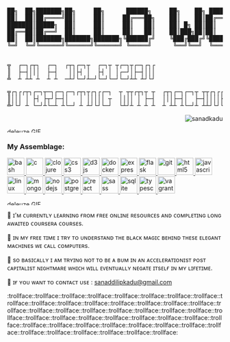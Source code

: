 
<pre>██╗  ██╗███████╗██╗     ██╗      ██████╗     ██╗    ██╗ ██████╗ ██████╗ ██╗     ██████╗     ██╗
██║  ██║██╔════╝██║     ██║     ██╔═══██╗    ██║    ██║██╔═══██╗██╔══██╗██║     ██╔══██╗    ██║
███████║█████╗  ██║     ██║     ██║   ██║    ██║ █╗ ██║██║   ██║██████╔╝██║     ██║  ██║    ██║
██╔══██║██╔══╝  ██║     ██║     ██║   ██║    ██║███╗██║██║   ██║██╔══██╗██║     ██║  ██║    ╚═╝
██║  ██║███████╗███████╗███████╗╚██████╔╝    ╚███╔███╔╝╚██████╔╝██║  ██║███████╗██████╔╝    ██╗
╚═╝  ╚═╝╚══════╝╚══════╝╚══════╝ ╚═════╝      ╚══╝╚══╝  ╚═════╝ ╚═╝  ╚═╝╚══════╝╚═════╝     ╚═╝
                                                                                               </pre>

<pre>╦  ┌─┐┌┬┐  ┌─┐  ┌┬┐┌─┐┬  ┌─┐┬ ┬┌─┐┬┌─┐┌┐┌  
║  ├─┤│││  ├─┤   ││├┤ │  ├┤ │ │┌─┘│├─┤│││  
╩  ┴ ┴┴ ┴  ┴ ┴  ─┴┘└─┘┴─┘└─┘└─┘└─┘┴┴ ┴┘└┘  </pre>

<pre>╦┌┐┌┌┬┐┌─┐┬─┐┌─┐┌─┐┌┬┐┬┌┐┌┌─┐  ┬ ┬┬┌┬┐┬ ┬  ┌┬┐┌─┐┌─┐┬ ┬┬┌┐┌┌─┐┌─┐
║│││ │ ├┤ ├┬┘├─┤│   │ │││││ ┬  ││││ │ ├─┤  │││├─┤│  ├─┤││││├┤ └─┐
╩┘└┘ ┴ └─┘┴└─┴ ┴└─┘ ┴ ┴┘└┘└─┘  └┴┘┴ ┴ ┴ ┴  ┴ ┴┴ ┴└─┘┴ ┴┴┘└┘└─┘└─┘</pre>


<p align="right"> <img 
src="https://komarev.com/ghpvc/?username=sanadkadu&label=Profile%20views&color=0e75b6&style=flat"
 alt="sanadkadu" /> </p>
<p>
  <img src="https://media.giphy.com/media/3oKIPa5gFnrF4h9ajS/giphy.gif" alt="deleuze GIF" width=100% height="10">   
</p>

<h3 align="left">My Assemblage:</h3>
<p align="left"> <a href="https://www.gnu.org/software/bash/" target="_blank"> <img src="https://www.vectorlogo.zone/logos/gnu_bash/gnu_bash-icon.svg" alt="bash" width="40" height="40"/> </a> <a href="https://www.cprogramming.com/" target="_blank"> <img src="https://devicons.github.io/devicon/devicon.git/icons/c/c-original.svg" alt="c" width="40" height="40"/> </a> <a href="https://clojure.org/" target="_blank"> <img src="https://upload.wikimedia.org/wikipedia/commons/5/5d/Clojure_logo.svg" alt="clojure" width="40" height="40"/> </a> <a href="https://www.w3schools.com/css/" target="_blank"> <img src="https://devicons.github.io/devicon/devicon.git/icons/css3/css3-original-wordmark.svg" alt="css3" width="40" height="40"/> </a> <a href="https://d3js.org/" target="_blank"> <img src="https://devicons.github.io/devicon/devicon.git/icons/d3js/d3js-original.svg" alt="d3js" width="40" height="40"/> </a> <a href="https://www.docker.com/" target="_blank"> <img src="https://devicons.github.io/devicon/devicon.git/icons/docker/docker-original-wordmark.svg" alt="docker" width="40" height="40"/> </a> <a href="https://expressjs.com" target="_blank"> <img src="https://devicons.github.io/devicon/devicon.git/icons/express/express-original-wordmark.svg" alt="express" width="40" height="40"/> </a> <a href="https://flask.palletsprojects.com/" target="_blank"> <img src="https://www.vectorlogo.zone/logos/pocoo_flask/pocoo_flask-icon.svg" alt="flask" width="40" height="40"/> </a> <a href="https://git-scm.com/" target="_blank"> <img src="https://www.vectorlogo.zone/logos/git-scm/git-scm-icon.svg" alt="git" width="40" height="40"/> </a> <a href="https://www.w3.org/html/" target="_blank"> <img src="https://devicons.github.io/devicon/devicon.git/icons/html5/html5-original-wordmark.svg" alt="html5" width="40" height="40"/> </a> <a href="https://developer.mozilla.org/en-US/docs/Web/JavaScript" target="_blank"> <img src="https://devicons.github.io/devicon/devicon.git/icons/javascript/javascript-original.svg" alt="javascript" width="40" height="40"/> </a> <a href="https://www.linux.org/" target="_blank"> <img src="https://devicons.github.io/devicon/devicon.git/icons/linux/linux-original.svg" alt="linux" width="40" height="40"/> </a> <a href="https://www.mongodb.com/" target="_blank"> <img src="https://devicons.github.io/devicon/devicon.git/icons/mongodb/mongodb-original-wordmark.svg" alt="mongodb" width="40" height="40"/> </a> <a href="https://nodejs.org" target="_blank"> <img src="https://devicons.github.io/devicon/devicon.git/icons/nodejs/nodejs-original-wordmark.svg" alt="nodejs" width="40" height="40"/> </a> <a href="https://www.postgresql.org" target="_blank"> <img src="https://devicons.github.io/devicon/devicon.git/icons/postgresql/postgresql-original-wordmark.svg" alt="postgresql" width="40" height="40"/> </a> <a href="https://reactjs.org/" target="_blank"> <img src="https://devicons.github.io/devicon/devicon.git/icons/react/react-original-wordmark.svg" alt="react" width="40" height="40"/> </a> <a href="https://sass-lang.com" target="_blank"> <img src="https://devicons.github.io/devicon/devicon.git/icons/sass/sass-original.svg" alt="sass" width="40" height="40"/> </a> <a href="https://www.sqlite.org/" target="_blank"> <img src="https://www.vectorlogo.zone/logos/sqlite/sqlite-icon.svg" alt="sqlite" width="40" height="40"/> </a> <a href="https://www.typescriptlang.org/" target="_blank"> <img src="https://devicons.github.io/devicon/devicon.git/icons/typescript/typescript-original.svg" alt="typescript" width="40" height="40"/> </a> <a href="https://www.vagrantup.com/" target="_blank"> <img src="https://www.vectorlogo.zone/logos/vagrantup/vagrantup-icon.svg" alt="vagrant" width="40" height="40"/> </a> </p>

<p>

  <img src="https://media.giphy.com/media/3oKIPa5gFnrF4h9ajS/giphy.gif" alt="deleuze GIF" width=100% height="10">   

</p>





:gem: ɪ'ᴍ ᴄᴜʀʀᴇɴᴛʟʏ ʟᴇᴀʀɴɪɴɢ ғʀᴏᴍ ғʀᴇᴇ ᴏɴʟɪɴᴇ ʀᴇsᴏᴜʀᴄᴇs ᴀɴᴅ ᴄᴏᴍᴘʟᴇᴛɪɴɢ ʟᴏɴɢ ᴀᴡᴀɪᴛᴇᴅ ᴄᴏᴜʀsᴇʀᴀ ᴄᴏᴜʀsᴇs.

:gem: ɪɴ ᴍʏ ғʀᴇᴇ ᴛɪᴍᴇ ɪ ᴛʀʏ ᴛᴏ ᴜɴᴅᴇʀsᴛᴀɴᴅ ᴛʜᴇ ʙʟᴀᴄᴋ ᴍᴀɢɪᴄ ʙᴇʜɪɴᴅ ᴛʜᴇsᴇ ᴇʟᴇɢᴀɴᴛ ᴍᴀᴄʜɪɴᴇs ᴡᴇ ᴄᴀʟʟ ᴄᴏᴍᴘᴜᴛᴇʀs.

:gem: sᴏ ʙᴀsɪᴄᴀʟʟʏ ɪ ᴀᴍ ᴛʀʏɪɴɢ ɴᴏᴛ ᴛᴏ ʙᴇ ᴀ ʙᴜᴍ ɪɴ ᴀɴ ᴀᴄᴄᴇʟᴇʀᴀᴛɪᴏɴɪsᴛ ᴘᴏsᴛ ᴄᴀᴘɪᴛᴀʟɪsᴛ ɴɪɢʜᴛᴍᴀʀᴇ ᴡʜɪᴄʜ ᴡɪʟʟ ᴇᴠᴇɴᴛᴜᴀʟʟʏ ɴᴇɢᴀᴛᴇ ɪᴛsᴇʟғ ɪɴ ᴍʏ ʟɪғᴇᴛɪᴍᴇ.

:gem: ɪғ ʏᴏᴜ ᴡᴀɴᴛ ᴛᴏ ᴄᴏɴᴛᴀᴄᴛ ᴜsᴇ : sanaddilipkadu@gmail.com

:trollface::trollface::trollface::trollface::trollface::trollface::trollface::trollface::trollface::trollface::trollface::trollface::trollface::trollface::trollface::trollface::trollface::trollface::trollface::trollface::trollface::trollface::trollface::trollface::trollface::trollface::trollface::trollface::trollface::trollface::trollface::trollface::trollface::trollface::trollface::trollface::trollface::trollface::trollface::trollface::trollface::trollface::trollface::trollface::trollface::trollface::trollface:
